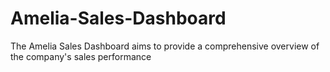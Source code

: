 # Amelia-Sales-Dashboard
The Amelia Sales Dashboard aims to provide a comprehensive overview of the company's sales performance
